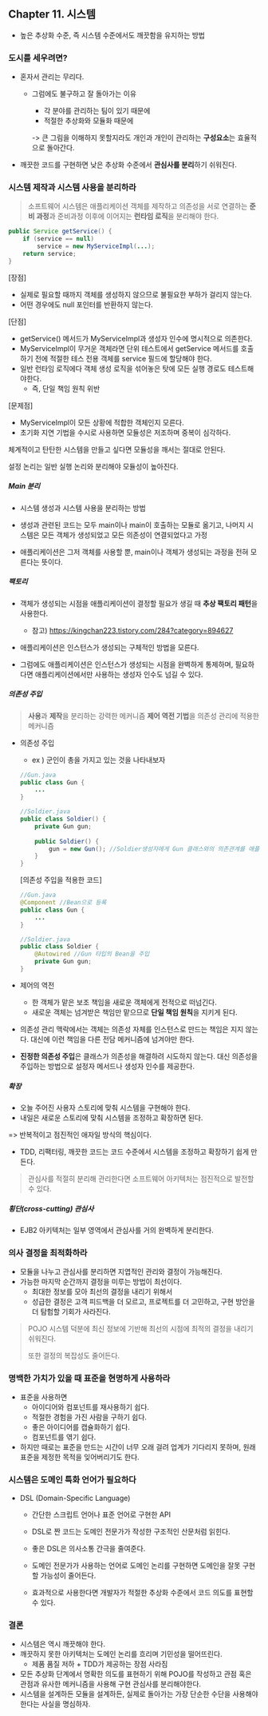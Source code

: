 ## Chapter 11. 시스템

- 높은 추상화 수준, 즉 시스템 수준에서도 깨끗함을 유지하는 방법



### 도시를 세우려면?

- 혼자서 관리는 무리다.

  - 그럼에도 불구하고 잘 돌아가는 이유

    - 각 분야를 관리하는 팀이 있기 때문에
    - 적절한 추상화와 모듈화 때문에

    -> 큰 그림을 이해하지 못할지라도 개인과 개인이 관리하는 **구성요소**는 효율적으로 돌아간다.

- 깨끗한 코드를 구현하면 낮은 추상화 수준에서 **관심사를 분리**하기 쉬워진다.



### 시스템 제작과 시스템 사용을 분리하라

> 소프트웨어 시스템은 애플리케이션 객체를 제작하고 의존성을 서로 연결하는 **준비 과정**과 준비과정 이후에 이어지는 **런타임 로직**을 분리해야 한다.



```java
public Service getService() {
    if (service == null)
        service = new MyServiceImpl(...);
    return service;
}
```

[장점]

- 실제로 필요할 때까지 객체를 생성하지 않으므로 불필요한 부하가 걸리지 않는다.
- 어떤 경우에도 null 포인터를 반환하지 않는다.

[단점]

- getService() 메서드가 MyServiceImpl과 생성자 인수에 명시적으로 의존한다.
- MyServiceImpl이 무거운 객체라면 단위 테스트에서 getService 메서드를 호출하기 전에 적절한 테스 전용 객체를 service 필드에 할당해야 한다.
- 일반 런타임 로직에다 객체 생성 로직을 섞어놓은 탓에 모든 실행 경로도 테스트해야한다.
  - 즉, 단일 책임 원칙 위반

[문제점]

- MyServiceImpl이 모든 상황에 적합한 객체인지 모른다.
- 초기화 지연 기법을 수시로 사용하면 모듈성은 저조하며 중복이 심각하다.



체계적이고 탄탄한 시스템을 만들고 싶다면 모듈성을 깨서는 절대로 안된다.

설정 논리는 일반 실행 논리와 분리해야 모듈성이 높아진다.



##### Main 분리

- 시스템 생성과 시스템 사용을 분리하는 방법

- 생성과 관련된 코드는 모두 main이나 main이 호출하는 모듈로 옮기고, 나머지 시스템은 모든 객체가 생성되었고 모든 의존성이 연결되었다고 가정

- 애플리케이션은 그저 객체를 사용할 뿐, main이나 객체가 생성되는 과정을 전혀 모른다는 뜻이다.



##### 팩토리

- 객체가 생성되는 시점을 애플리케이션이 결정할 필요가 생길 때 **추상 팩토리 패턴**을 사용한다.
  - 참고)  https://kingchan223.tistory.com/284?category=894627

- 애플리케이션은 인스턴스가 생성되는 구체적인 방법을 모른다.
- 그럼에도 애플리케이션은 인스턴스가 생성되는 시점을 완벽하게 통제하며, 필요하다면 애플리케이션에서만 사용하는 생성자 인수도 넘길 수 있다.



##### 의존성 주입

> **사용**과 **제작**을 분리하는 강력한 메커니즘
> **제어 역전 기법**을 의존성 관리에 적용한 메커니즘

- 의존성 주입

  - ex ) 군인이 총을 가지고 있는 것을 나타내보자

  ```java
  //Gun.java
  public class Gun {
      ...
  }
  
  //Soldier.java
  public class Soldier() {
      private Gun gun;
      
      public Soldier() {
          gun = new Gun(); //Soldier생성자에게 Gun 클래스와의 의존관계를 애플리케이션 단에서 직접 설정
      }
  }
  ```

  

  [의존성 주입을 적용한 코드]

  ```java
  //Gun.java
  @Component //Bean으로 등록
  public class Gun {
      ...
  }
  
  //Soldier.java
  public class Soldier {
      @Autowired //Gun 타입의 Bean을 주입
      private Gun gun;
  }
  ```

  

- 제어의 역전
  - 한 객체가 맡은 보조 책임을 새로운 객체에게 전적으로 떠넘긴다.
  - 새로운 객체는 넘겨받은 책임만 맡으므로 **단일 책임 원칙**을 지키게 된다.

- 의존성 관리 맥락에서는  객체는 의존성 자체를 인스턴스로 만드는 책임은 지지 않는다. 대신에 이런 책임을 다른 전담 메커니즘에 넘겨야만 한다.
- **진정한 의존성 주입**은 클래스가 의존성을 해결하려 시도하지 않는다. 대신 의존성을 주입하는 방법으로 설정자 메서드나 생성자 인수를 제공한다.



##### 확장

- 오늘 주어진 사용자 스토리에 맞춰 시스템을 구현해야 한다.
- 내일은 새로운 스토리에 맞춰 시스템을 조정하고 확장하면 된다.

=> 반복적이고 점진적인 애자일 방식의 핵심이다.

- TDD, 리팩터링, 깨끗한 코드는 코드 수준에서 시스템을 조정하고 확장하기 쉽게 만든다.



> 관심사를 적절히 분리해 관리한다면 소프트웨어 아키텍처는 점진적으로 발전할 수 있다.



##### 횡단(cross-cutting) 관심사

- EJB2 아키텍처는 일부 영역에서 관심사를 거의 완벽하게 분리한다.















### 의사 결정을 최적화하라

- 모듈을 나누고 관심사를 분리하면 지엽적인 관리와 결정이 가능해진다.
- 가능한 마지막 순간까지 결정을 미루는 방법이 최선이다.
  - 최대한 정보를 모아 최선의 결정을 내리기 위해서
  - 성급한 결정은 고객 피드백을 더 모르고, 프로젝트를 더 고민하고, 구현 방안을 더 탐험할 기회가 사라진다.

> POJO 시스템 덕분에 최신 정보에 기반해 최선의 시점에 최적의 결정을 내리기 쉬워진다.
>
> 또한 결정의 복잡성도 줄어든다.





### 명백한 가치가 있을 때 표준을 현명하게 사용하라

- 표준을 사용하면 
  - 아이디어와 컴포넌트를 재사용하기 쉽다.
  - 적절한 경험을 가진 사람을 구하기 쉽다.
  - 좋은 아이디어를 캡슐화하기 쉽다.
  - 컴포넌트를 엮기 쉽다.
- 하지만 때로는 표준을 만드는 시간이 너무 오래 걸려 업계가 기다리지 못하며, 원래 표준을 제정한 목적을 잊어버리기도 한다.



### 시스템은 도메인 특화 언어가 필요하다

- DSL (Domain-Specific Language)

  - 간단한 스크립트 언어나 표준 언어로 구현한 API
  - DSL로 짠 코드는 도메인 전문가가 작성한 구조적인 산문처럼 읽힌다.

  - 좋은 DSL은 의사소통 간극을 줄여준다.

  - 도메인 전문가가 사용하는 언어로 도메인 논리를 구현하면 도메인을 잘못 구현할 가능성이 줄어든다.

  - 효과적으로 사용한다면 개발자가 적절한 추상화 수준에서 코드 의도를 표현할 수 있다.





### 결론

- 시스템은 역시 깨끗해야 한다.
- 깨끗하지 못한 아키텍처는 도메인 논리를 흐리며 기민성을 떨어뜨린다.
  - 제품 품질 저하 + TDD가 제공하는 장점 사라짐
- 모든 추상화 단계에서 명확한 의도를 표현하기 위해 POJO를 작성하고 관점 혹은 관점과 유사한 메커니즘을 사용해 구현 관심사를 분리해야한다.
- 시스템을 설계하든 모듈을 설계하든, 실제로 돌아가는 가장 단순한 수단을 사용해야 한다는 사실을 명심하자.